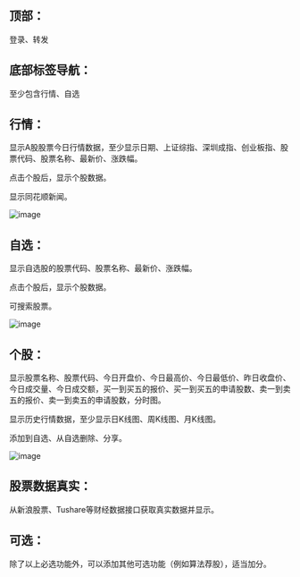 ## 顶部：
登录、转发
## 底部标签导航：
至少包含行情、自选
## 行情：
显示A股股票今日行情数据，至少显示日期、上证综指、深圳成指、创业板指、股票代码、股票名称、最新价、涨跌幅。

点击个股后，显示个股数据。

显示同花顺新闻。

![image](https://github.com/shanyu333xu/weixin-mp/assets/49118292/f6430a6a-0663-4949-ad49-667ef3fc415d)

## 自选：
显示自选股的股票代码、股票名称、最新价、涨跌幅。

点击个股后，显示个股数据。

可搜索股票。

![image](https://github.com/shanyu333xu/weixin-mp/assets/49118292/5f3aa53e-0f75-4850-91b2-43a52d764270)

## 个股：
显示股票名称、股票代码、今日开盘价、今日最高价、今日最低价、昨日收盘价、今日成交量、今日成交额，买一到买五的报价、买一到买五的申请股数、卖一到卖五的报价、卖一到卖五的申请股数，分时图。

显示历史行情数据，至少显示日K线图、周K线图、月K线图。

添加到自选、从自选删除、分享。

![image](https://github.com/shanyu333xu/weixin-mp/assets/49118292/ac707705-2f04-4908-92c8-ca959cc8b43c)

## 股票数据真实：
从新浪股票、Tushare等财经数据接口获取真实数据并显示。
## 可选：
除了以上必选功能外，可以添加其他可选功能（例如算法荐股），适当加分。


